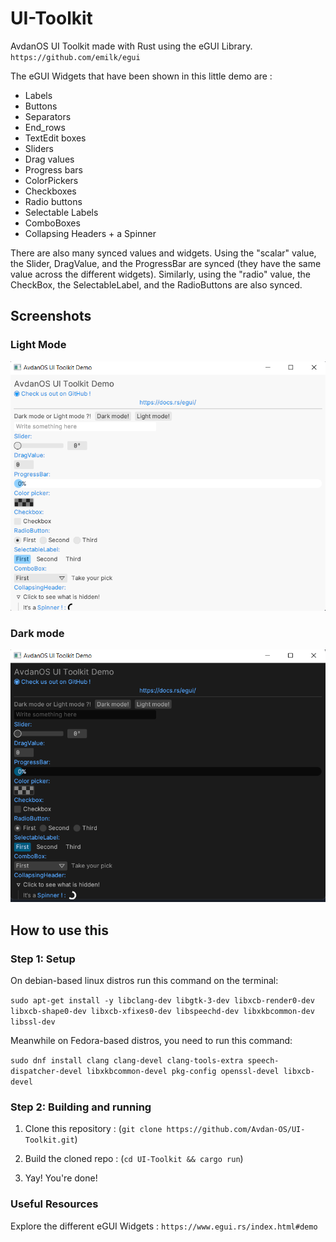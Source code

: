 # UI-Toolkit

AvdanOS UI Toolkit made with Rust using the eGUI Library.
`https://github.com/emilk/egui`

The eGUI Widgets that have been shown in this little demo are :

- Labels
- Buttons
- Separators
- End_rows
- TextEdit boxes
- Sliders
- Drag values
- Progress bars
- ColorPickers
- Checkboxes
- Radio buttons
- Selectable Labels
- ComboBoxes
- Collapsing Headers + a Spinner

There are also many synced values and widgets. Using the "scalar" value, the Slider, DragValue, and the ProgressBar are synced (they have the same value across the different widgets). Similarly, using the "radio" value, the CheckBox, the SelectableLabel, and the RadioButtons are also synced.

## Screenshots

### Light Mode

![Screenshot1](screenshots/avdanOS_UIToolkit_Demo_screenshot_lightmode.png)

### Dark mode

![Screenshot1](screenshots/avdanOS_UIToolkit_Demo_screenshot_darkmode.png)

## How to use this

### Step 1: Setup

On debian-based linux distros run this command on the terminal:

```sudo apt-get install -y libclang-dev libgtk-3-dev libxcb-render0-dev libxcb-shape0-dev libxcb-xfixes0-dev libspeechd-dev libxkbcommon-dev libssl-dev```

Meanwhile on Fedora-based distros, you need to run this command:

```sudo dnf install clang clang-devel clang-tools-extra speech-dispatcher-devel libxkbcommon-devel pkg-config openssl-devel libxcb-devel```

### Step 2: Building and running

1. Clone this repository : (`git clone https://github.com/Avdan-OS/UI-Toolkit.git`)

2. Build the cloned repo : (`cd UI-Toolkit && cargo run`)

3. Yay! You're done!

### Useful Resources

Explore the different eGUI Widgets : `https://www.egui.rs/index.html#demo`
